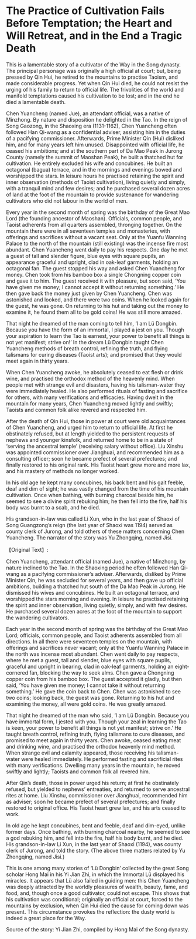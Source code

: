 # The Practice of Cultivation Fails Before Temptation; the Heart and Will Retreat, and in the End a Tragic Death

This is a lamentable story of a cultivator of the Way in the Song dynasty. The principal personage was originally a high official at court; but, being pressed by Qin Hui, he retired to the mountains to practise Taoism, and made considerable progress. Yet when Qin Hui died, he could not resist the urging of his family to return to official life. The frivolities of the world and manifold temptations caused his cultivation to be lost; and in the end he died a lamentable death.

Chen Yuancheng (named Jue), an attendant official, was a native of Minzhong. By nature and disposition he delighted in the Tao. In the reign of Song Gaozong, in the Shaoxing era (1131-1162), Chen Yuancheng often followed Han Qi-wang as a confidential adviser, assisting him in the duties of a pacifying commissioner. Afterwards, Prime Minister Qin (Hui) disliked him, and for many years left him unused. Disappointed with official life, he ceased his ambitions; and at the southern part of Da Mao Peak in Jurong County (namely the summit of Maoshan Peak), he built a thatched hut for cultivation. He entirely excluded his wife and concubines. He built an octagonal (bagua) terrace, and in the mornings and evenings bowed and worshipped the stars. In leisure hours he practised retaining the spirit and inner observation (methods of Taoist cultivation), living quietly and simply, with a tranquil mind and few desires; and he purchased several dozen acres of land at the foot of the mountain to provide sustenance for wandering cultivators who did not labour in the world of men.

Every year in the second month of spring was the birthday of the Great Mao Lord (the founding ancestor of Maoshan). Officials, common people, and Taoist adherents from all quarters assembled, thronging together. On the mountain there were in all seventeen temples and monasteries, with offerings and sacrifices without a vacant seat. Only at the Yuanfu Wanning Palace to the north of the mountain (still existing) was the incense fire most abundant. Chen Yuancheng went daily to pay his respects. One day he met a guest of tall and slender figure, blue eyes with square pupils, an appearance graceful and upright, clad in oak-leaf garments, holding an octagonal fan. The guest stopped his way and asked Chen Yuancheng for money. Chen took from his bamboo box a single Chongning copper coin and gave it to him. The guest received it with pleasure, but soon said, ‘You have given me money; I cannot accept it without returning something.’ He then gave back the money just given by Chen Yuancheng. Chen was astonished and looked, and there were two coins. When he looked again for the guest, he was gone. On returning to his hut and taking out the money to examine it, he found them all to be gold coins! He was still more amazed.

That night he dreamed of the man coming to tell him, ‘I am Lü Dongbin. Because you have the form of an immortal, I played a jest on you. Though your aspiration to learn the Tao is earnest, your power to benefit all things is not yet manifest; strive on!’ In the dream Lü Dongbin taught Chen Yuancheng methods of breath control, refining the truth, and flying talismans for curing diseases (Taoist arts); and promised that they would meet again in thirty years.

When Chen Yuancheng awoke, he absolutely ceased to eat flesh or drink wine, and practised the orthodox method of the heavenly mind. When people met with strange evil and disasters, having his talisman-water they were immediately healed. He also performed rituals of fasting and sacrifice for others, with many verifications and efficacies. Having dwelt in the mountain for many years, Chen Yuancheng moved lightly and swiftly; Taoists and common folk alike revered and respected him.

After the death of Qin Hui, those in power at court were old acquaintances of Chen Yuancheng, and urged him to return to official life. At first he obstinately refused, but at length yielded to the persistent requests of nephews and younger kinsfolk, and returned home to be in a state of ‘serving the ancestral temple’ (receiving salary without office). Liu Xinshu was appointed commissioner over Jianghuai, and recommended him as a consulting officer; soon he became prefect of several prefectures; and finally restored to his original rank. His Taoist heart grew more and more lax, and his mastery of methods no longer worked.

In his old age he kept many concubines, his back bent and his gait feeble, deaf and dim of sight; he was vastly changed from the time of his mountain cultivation. Once when bathing, with burning charcoal beside him, he seemed to see a divine spirit rebuking him; he then fell into the fire, half his body was burnt to a scab, and he died. 

His grandson-in-law was called Li Xun, who in the last year of Shaoxi of Song Guangzong’s reign (the last year of Shaoxi was 1194) served as county clerk of Jurong, and told others of these matters concerning Chen Yuancheng. The narrator of the story was Yu Zhongqing, named Jisi.

【Original Text】:

Chen Yuancheng, attendant official (named Jue), a native of Minzhong, by nature inclined to the Tao. In the Shaoxing period he often followed Han Qi-wang as a pacifying commissioner’s adviser. Afterwards, disliked by Prime Minister Qin, he was secluded for several years, and then gave up official ambitions, building a thatched hut south of the Da Mao Peak in Jurong. He dismissed his wives and concubines. He built an octagonal terrace, and worshipped the stars morning and evening. In leisure he practised retaining the spirit and inner observation, living quietly, simply, and with few desires. He purchased several dozen acres at the foot of the mountain to support the wandering cultivators.

Each year in the second month of spring was the birthday of the Great Mao Lord; officials, common people, and Taoist adherents assembled from all directions. In all there were seventeen temples on the mountain, with offerings and sacrifices never vacant; only at the Yuanfu Wanning Palace in the north was incense most abundant. Chen went daily to pay respects, where he met a guest, tall and slender, blue eyes with square pupils, graceful and upright in bearing, clad in oak-leaf garments, holding an eight-cornered fan, blocking the way to seek alms. Chen gave a Chongning copper coin from his bamboo box. The guest accepted it gladly, but then said, ‘You have given me money; I cannot take it without returning something.’ He gave the coin back to Chen. Chen was astonished to see two coins; looking back, the guest was gone. Returning to his hut and examining the money, all were gold coins. He was greatly amazed.

That night he dreamed of the man who said, ‘I am Lü Dongbin. Because you have immortal form, I jested with you. Though your zeal in learning the Tao is keen, your power to benefit all things is not yet manifest; strive on.’ He taught breath control, refining truth, flying talismans to cure diseases, and promised to meet again in thirty years. Chen awoke, ceased eating meat and drinking wine, and practised the orthodox heavenly mind method. When strange evil and calamity appeared, those receiving his talisman-water were healed immediately. He performed fasting and sacrificial rites with many verifications. Dwelling many years in the mountain, he moved swiftly and lightly; Taoists and common folk all revered him.

After Qin’s death, those in power urged his return; at first he obstinately refused, but yielded to nephews’ entreaties, and returned to serve ancestral rites at home. Liu Xinshu, commissioner over Jianghuai, recommended him as adviser; soon he became prefect of several prefectures; and finally restored to original office. His Taoist heart grew lax, and his arts ceased to work.

In old age he kept concubines, bent and feeble, deaf and dim-eyed, unlike former days. Once bathing, with burning charcoal nearby, he seemed to see a god rebuking him, and fell into the fire, half his body burnt, and he died. His grandson-in-law Li Xun, in the last year of Shaoxi (1194), was county clerk of Jurong, and told the story. (The above three matters related by Yu Zhongqing, named Jisi.)

This is one among many stories of ‘Lü Dongbin’ collected by the great Song scholar Hong Mai in his Yi Jian Zhi, in which the Immortal Lü displayed his miracles. It appears that Lü also failed in guiding men: this Chen Yuancheng was deeply attracted by the worldly pleasures of wealth, beauty, fame, and food, and, though once a good cultivator, could not escape. This shows that his cultivation was conditional; originally an official at court, forced to the mountains by exclusion, when Qin Hui died the cause for coming down was present. This circumstance provokes the reflection: the dusty world is indeed a great place for the Way.

Source of the story: Yi Jian Zhi, compiled by Hong Mai of the Song dynasty.

